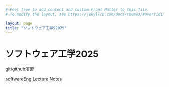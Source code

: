 ```yaml
---
# Feel free to add content and custom Front Matter to this file.
# To modify the layout, see https://jekyllrb.com/docs/themes/#overriding-theme-defaults

layout: page
title: "ソフトウェア工学92025"
---
```

# ソフトウェア工学2025

git/github演習

[softwareEng Lecture Notes](softwareEng2025.md)